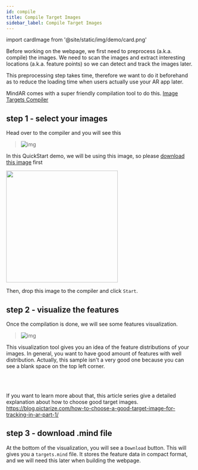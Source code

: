 ```yaml
---
id: compile 
title: Compile Target Images
sidebar_label: Compile Target Images
---
```


import cardImage from '@site/static/img/demo/card.png'


Before working on the webpage, we first need to preprocess (a.k.a. compile) the images. We need to scan the images and extract interesting locations (a.k.a. feature points) so we can detect and track the images later. 

This preprocessing step takes time, therefore we want to do it beforehand as to reduce the loading time when users actually use your AR app later. 

MindAR comes with a super friendly compilation tool to do this. [Image Targets Compiler](../tools/compile)


## step 1 - select your images

Head over to the compiler and you will see this

<blockquote>

![img](/img/compile/step1.png)

</blockquote>

In this QuickStart demo, we will be using this image, so please <a href={cardImage} target="_blank">download this image</a> first

<img src={cardImage} width="300" />

Then, drop this image to the compiler and click `Start`.

## step 2 - visualize the features 

Once the compilation is done, we will see some features visualization.

<blockquote>

![img](/img/compile/step2.png)

</blockquote>
 
This visualization tool gives you an idea of the feature distributions of your images. In general, you want to have good amount of features with well distribution. Actually, this sample isn't a very good one because you can see a blank space on the top left corner.

<br/><br/>

If you want to learn more about that, this article series give a detailed explanation about how to choose good target images. 
https://blog.pictarize.com/how-to-choose-a-good-target-image-for-tracking-in-ar-part-1/

## step 3 - download .mind file 

At the bottom of the visualization, you will see a `Download` button. This will gives you a `targets.mind` file. It stores the feature data in compact format, and we will need this later when building the webpage.

